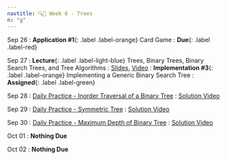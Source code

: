 ```yaml
---
navtitle: 🔍🌳 Week 6 - Trees
n: "g"
---
```


Sep 26
: **Application #1**{: .label .label-orange} Card Game
    : **Due**{: .label .label-red}

Sep 27
: **Lecture**{: .label .label-light-blue} Trees, Binary Trees, Binary Search Trees, and Tree Algorithms
    : [Slides](), [Video]()
: **Implementation #3**{: .label .label-orange} Implementing a Generic Binary Search Tree 
    : **Assigned**{: .label .label-green}

Sep 28
: [Daily Practice - Inorder Traversal of a Binary Tree](https://leetcode.com/problems/binary-tree-inorder-traversal/)
    : [Solution Video]()

Sep 29
: [Daily Practice - Symmetric Tree](https://leetcode.com/problems/symmetric-tree/)
    : [Solution Video]()

Sep 30
: [Daily Practice - Maximum Depth of Binary Tree](https://leetcode.com/problems/maximum-depth-of-binary-tree/)
    : [Solution Video]()

Oct 01
: **Nothing Due**

Oct 02
: **Nothing Due**

